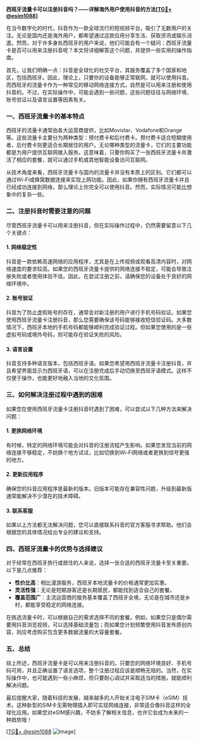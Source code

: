 **西班牙流量卡可以注册抖音吗？——详解海外用户使用抖音的方法[[TG💪+ @esim1088](https://t.me/s/esim1088)]**

在当今数字化的时代，抖音作为一款全球流行的短视频平台，吸引了无数用户的关注。无论是国内还是海外用户，都希望通过这款应用分享生活、获取资讯或娱乐消遣。然而，对于许多身处西班牙的用户来说，他们可能会有一个疑问：西班牙流量卡是否可以用来注册抖音呢？本文将详细解答这个问题，并提供一些实用的操作指南。

首先，让我们明确一点：抖音是全球化的社交平台，其服务覆盖了多个国家和地区，包括西班牙。因此，理论上，只要你的设备能够正常联网，就可以使用抖音。而西班牙的流量卡作为一种常见的移动网络连接方式，自然是可以用来注册和使用抖音的。不过，在实际操作中，可能会遇到一些问题，这些问题往往与网络环境、账号验证以及语言设置等因素有关。

### **一、西班牙流量卡的基本特点**

西班牙的流量卡通常由各大运营商提供，比如Movistar、Vodafone和Orange等。这些流量卡主要分为两种类型：预付费卡和后付费卡。预付费卡适合短期使用者，后付费卡则更适合长期居住的用户。无论哪种类型的流量卡，它们的主要功能都是为用户提供互联网接入服务。这意味着，只要你购买了一张西班牙流量卡并激活了相应的套餐，就可以通过手机或其他智能设备访问互联网。

从技术角度来看，西班牙流量卡与国内的流量卡并没有本质上的区别。它们都可以通过Wi-Fi或蜂窝数据连接来实现上网功能。因此，如果你拥有西班牙流量卡并且已经成功连接到网络，那么理论上你完全可以使用抖音。然而，实际情况可能比想象中的复杂一些。

### **二、注册抖音时需要注意的问题**

尽管西班牙流量卡可以用来注册抖音，但在实际操作过程中，仍然需要留意以下几个关键点：

#### **1. 网络稳定性**
抖音是一款依赖高速网络的应用程序，尤其是在上传视频或观看高清内容时，对网络速度的要求较高。如果您的西班牙流量卡提供的网络连接不稳定，可能会导致注册失败或者使用体验不佳。因此，在尝试注册之前，请确保您的设备处于良好的网络环境中。

#### **2. 账号验证**
抖音为了防止虚假账号的存在，通常会对新注册的用户进行手机号码验证。如果您使用西班牙流量卡注册抖音，那么您需要确保该号码能够接收短信验证码。大多数情况下，西班牙本地的手机号码都能够顺利完成验证过程。但如果您使用的是一些虚拟号码或境外号码，则可能存在验证失败的风险。

#### **3. 语言设置**
抖音支持多种语言版本，包括西班牙语。如果您希望用西班牙流量卡注册抖音，并且希望界面显示为西班牙语，可以在注册完成后手动切换至西班牙语模式。这样不仅便于操作，也能更好地融入当地的文化氛围。

### **三、如何解决注册过程中遇到的困难**

如果您在使用西班牙流量卡注册抖音时遇到了困难，可以尝试以下几种方法来解决问题：

#### **1. 更换网络环境**
有时候，特定的网络环境可能会对抖音的注册流程产生影响。如果您发现当前的网络连接不够稳定，不妨换个地方试试，比如切换到Wi-Fi网络或者更换到信号更强的地方。

#### **2. 更新应用程序**
确保您的抖音应用程序是最新的版本。旧版本可能存在兼容性问题，升级到最新版通常能解决不少潜在的技术障碍。

#### **3. 联系客服**
如果以上方法都无法解决问题，您可以直接联系抖音的官方客服寻求帮助。他们会根据您的具体情况给出专业的建议和支持。

### **四、西班牙流量卡的优势与选择建议**

对于经常在西班牙旅行或居住的人来说，选择一张合适的西班牙流量卡至关重要。以下是几点推荐：

- **性价比高**：相比漫游服务，西班牙本地流量卡的价格通常更加实惠。
- **灵活性强**：无论是短期游客还是长期居民，都能找到适合自己的套餐。
- **覆盖范围广**：主流运营商的服务基本覆盖了西班牙全境，无论是在城市还是乡村，都能享受稳定的网络连接。

在挑选流量卡时，可以根据自己的需求选择不同的套餐。例如，如果您只是偶尔需要用抖音浏览视频，可以选择基础流量包；而如果您计划频繁使用抖音发布原创内容，则应考虑购买包含更多数据流量的大容量套餐。

### **五、总结**

综上所述，西班牙流量卡是可以用来注册抖音的。只要您的网络环境良好、手机号码可用，并且正确设置了语言选项，整个注册过程应该是顺畅无阻的。当然，在实际操作中，也可能遇到一些小麻烦，但只要耐心调试并采取适当的措施，就能顺利解决问题。

最后提醒大家，随着科技的发展，越来越多的人开始关注电子SIM卡（eSIM）技术。这种新型的SIM卡无需物理插入即可实现网络连接，非常适合像抖音这样的全球化应用。如果您对eSIM感兴趣，不妨多了解相关信息，也许它会成为未来的一种趋势哦！

[[TG💪+ @esim1088](https://t.me/s/esim1088) ![Image](https://i.postimg.cc/4NQfJmqS/Snipaste-2025-05-13-00-14-12.png)]